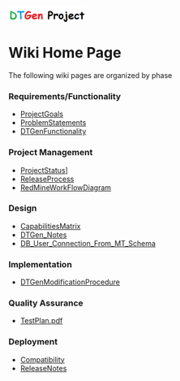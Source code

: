 ![DTGen_Project.png](DTGen_Project.png)

# Wiki Home Page #

The following wiki pages are organized by phase

### Requirements/Functionality ###

  * [ProjectGoals](ProjectGoals.pdf)
  * [ProblemStatements](ProblemStatements.pdf)
  * [DTGenFunctionality](DTGenFunctionality.md)

### Project Management ###

  * [ProjectStatus](ProjectStatus.md)]
  * [ReleaseProcess](ReleaseProcess.md)
  * [RedMineWorkFlowDiagram](RedMineWorkFlowDiagram.png)

### Design ###

  * [CapabilitiesMatrix](CapabilitiesMatrix.pdf)
  * [DTGen\_Notes](DTGen_Notes.pdf)
  * [DB\_User\_Connection\_From\_MT\_Schema](DB_User_Connection_From_MT_Schema.md)

### Implementation ###

  * [DTGenModificationProcedure](DTGenModificationProcedure.md)

### Quality Assurance ###

  * [TestPlan.pdf](TestPlan.pdf)

### Deployment ###

  * [Compatibility](Compatibility.md)
  * [ReleaseNotes](ReleaseNotes.md)
